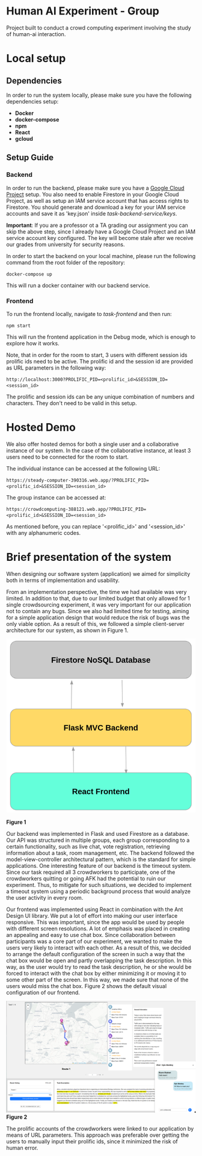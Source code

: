 # Human AI Experiment - Group
Project built to conduct a crowd computing experiment involving the study of human-ai interaction.


# Local setup

## Dependencies

In order to run the system locally, please make sure you have the following dependencies setup:

- **Docker** 
- **docker-compose** 
- **npm** 
- **React** 
- **gcloud** 


## Setup Guide

### Backend

In order to run the backend, please make sure you have a  [Google Cloud Project](https://cloud.google.com) setup. You also need to enable Firestore in your Google Cloud Project, as well as setup an IAM service account that has access rights to Firestore. You should generate and download a key for your IAM service accounts and save it as 'key.json' inside *task-backend-service/keys*. 

**Important**: If you are a professor ot a TA grading our assignment you can skip the above step, since I already have a Google Cloud Project and an IAM service account key configured. The key will become stale after we receive our grades from university for security reasons.

In order to start the backend on your local machine, please run the following command from the root folder of the repository:

```
docker-compose up
```

This will run a docker container with our backend service.

### Frontend

To run the frontend locally, navigate to *task-frontend* and then run:

```
npm start
```

This will run the frontend application in the Debug mode, which is enough to explore how it works. 


Note, that in order for the room to start, 3 users with different session ids prolific ids need to be active. The prolific id and the session id are provided as URL parameters in the following way:

```
http://localhost:3000?PROLIFIC_PID=<prolific_id>&SESSION_ID=<session_id>
```

The prolific and session ids can be any unique combination of numbers and characters. They don't need to be valid in this setup.

# Hosted Demo

We also offer hosted demos for both a single user and a collaborative instance of our system. In the case of the collaborative instance, at least 3 users need to be connected for the room to start.

The individual instance can be accessed at the following URL:

```
https://steady-computer-390316.web.app/?PROLIFIC_PID=<prolific_id>&SESSION_ID=<session_id>
```

The group instance can be accessed at:

```
https://crowdcomputing-388121.web.app/?PROLIFIC_PID=<prolific_id>&SESSION_ID=<session_id>
```

As mentioned before, you can replace '<prolific_id>' and '<session_id>' with any alphanumeric codes.


# Brief presentation of the system

When designing our software system (application) we aimed for simplicity both in terms of implementation and usability. 

From an implementation perspective, the time we had available was very limited. In addition to that, due to our limited budget that only allowed for 1 single crowdsourcing experiment, it was very important for our application not to contain any bugs. Since we also had limited time for testing, aiming for a simple application design that would reduce the risk of bugs was the only viable option. As a result of this, we followed a simple client-server architecture for our system, as shown in Figure 1.

![Figure 1](/imgs/backend_arch.png)

**Figure 1**

Our backend was implemented in Flask and used Firestore as a database. Our API was structured in multiple groups, each group corresponding to a certain functionality, such as live chat, vote registration, retrieving information about a task, room management, etc. The backend followed the model-view-controller architectural pattern, which is the standard for simple applications. One interesting feature of our backend is the timeout system. Since our task required all 3 crowdworkers to participate, one of the crowdworkers quitting or going AFK had the potential to ruin our experiment. Thus, to mitigate for such situations, we decided to implement a timeout system using a periodic background process that would analyze the user activity in every room. 

Our frontend was implemented using React in combination with the Ant Design UI library. We put a lot of effort into making our user interface responsive. This was important, since the app would be used by people with different screen resolutions. A lot of emphasis was placed in creating an appealing and easy to use chat box. Since collaboration between participants was a core part of our experiment, we wanted to make the users very likely to interact with each other. As a result of this, we decided to arrange the default configuration of the screen in such a way that the chat box would be open and partly overlapping the task description. In this way, as the user would try to read the task description, he or she would be forced to interact with the chat box by either minimizing it or moving it to some other part of the screen. In this way, we made sure that none of the users would miss the chat box. Figure 2 shows the default visual configuration of our frontend.

![Figure 2](/imgs/frontend.png)
**Figure 2**

The prolific accounts of the crowdworkers were linked to our application by means of URL parameters. This approach was preferable over getting the users to manually input their prolific ids, since it minimized the risk of human error. 
